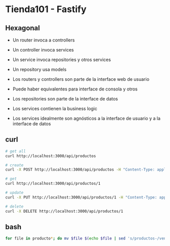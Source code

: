 # Tienda101 - Fastify

## Hexagonal

- Un router invoca a controllers
- Un controller invoca services
- Un service invoca repositories y otros services
- Un repository usa models

- Los routers y controllers son parte de la interface web de usuario
- Puede haber equivalentes para interface de consola y otros
- Los repositories son parte de la interface de datos
- Los services contienen la business logic
- Los services idealmente son agnósticos a la interface de usuario y a la interface de datos

## curl

```sh
# get all
curl http://localhost:3000/api/productos

# create
curl -X POST http://localhost:3000/api/productos -H "Content-Type: application/json" -d '{"nombre": "Producto Nuevo", "precio": 123.4, "costo": 100.00, "cantidad": 20}'

# get
curl http://localhost:3000/api/productos/1

# update
curl -X PUT http://localhost:3000/api/productos/1 -H "Content-Type: application/json" -d '{"nombre": "Producto Actualizado", "precio": 200.00, "costo": 100.00, "cantidad": 30}'

# delete
curl -X DELETE http://localhost:3000/api/productos/1 
```

## bash

```sh
for file in producto*; do mv $file $(echo $file | sed 's/productos-/ventas-/'); done
```